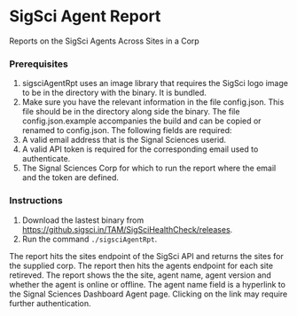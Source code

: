 # SigSci Agent Report
Reports on the SigSci Agents Across Sites in a Corp 

### Prerequisites

1. sigsciAgentRpt uses an image library that requires the SigSci logo image to be in the directory with the binary. It is bundled.
2. Make sure you have the relevant information in the file config.json. This file should be in the directory along side the binary. The file config.json.example accompanies the build and can be copied or renamed to config.json. The following fields are required:
3. A valid email address that is the Signal Sciences userid. 
4. A valid API token is required for the corresponding email used to authenticate.
5. The Signal Sciences Corp for which to run the report where the email and the token are defined.

### Instructions

1. Download the lastest binary from https://github.sigsci.in/TAM/SigSciHealthCheck/releases.
2. Run the command `./sigsciAgentRpt`.

The report hits the sites endpoint of the SigSci API and returns the sites for the supplied corp. The report then hits the agents endpoint for each site retireved. The report shows the the site, agent name, agent version and whether the agent is online or offline. The agent name field is a hyperlink to the Signal Sciences Dashboard Agent page. Clicking on the link may require further authentication.

